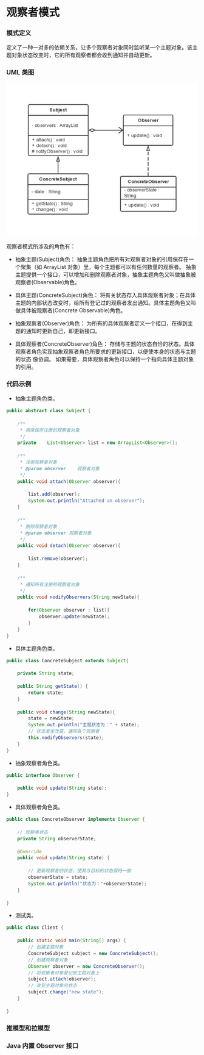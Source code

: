 观察者模式
===

### 模式定义
定义了一种一对多的依赖关系，让多个观察者对象同时监听某一个主题对象。该主题对象状态改变时，它的所有观察者都会收到通知并自动更新。

### UML 类图

![观察者模式](img/10-observer.png)

观察者模式所涉及的角色有：

- 抽象主题(Subject)角色：
抽象主题角色把所有对观察者对象的引用保存在一个聚集（如 ArrayList 对象）里，每个主题都可以有任何数量的观察者。
抽象主题提供一个接口，可以增加和删除观察者对象，抽象主题角色又叫做抽象被观察者(Observable)角色。

- 具体主题(ConcreteSubject)角色：
将有关状态存入具体观察者对象；在具体主题的内部状态改变时，给所有登记过的观察者发出通知。具体主题角色又叫做具体被观察者(Concrete Observable)角色。

- 抽象观察者(Observer)角色：
为所有的具体观察者定义一个接口，在得到主题的通知时更新自己，即更新接口。

- 具体观察者(ConcreteObserver)角色：
存储与主题的状态自恰的状态。具体观察者角色实现抽象观察者角色所要求的更新接口，以便使本身的状态与主题的状态 像协调。
如果需要，具体观察者角色可以保持一个指向具体主题对象的引用。

### 代码示例

- 抽象主题角色类。

```java
public abstract class Subject {

    /**
     * 用来保存注册的观察者对象
     */
    private    List<Observer> list = new ArrayList<Observer>();

    /**
     * 注册观察者对象
     * @param observer    观察者对象
     */
    public void attach(Observer observer){

        list.add(observer);
        System.out.println("Attached an observer");
    }

    /**
     * 删除观察者对象
     * @param observer 观察者对象
     */
    public void detach(Observer observer){

        list.remove(observer);
    }

    /**
     * 通知所有注册的观察者对象
     */
    public void nodifyObservers(String newState){

        for(Observer observer : list){
            observer.update(newState);
        }
    }
}
```

- 具体主题角色类。

```java
public class ConcreteSubject extends Subject{

    private String state;

    public String getState() {
        return state;
    }

    public void change(String newState){
        state = newState;
        System.out.println("主题状态为：" + state);
        // 状态发生改变，通知各个观察者
        this.nodifyObservers(state);
    }
}
```

- 抽象观察者角色类。

```java
public interface Observer {

    public void update(String state);
}
```

- 具体观察者角色类。

```java
public class ConcreteObserver implements Observer {

    // 观察者状态
    private String observerState;

    @Override
    public void update(String state) {

        // 更新观察者的状态，使其与目标的状态保持一致
        observerState = state;
        System.out.println("状态为："+observerState);
    }

}
```

- 测试类。

```java
public class Client {

    public static void main(String[] args) {
        // 创建主题对象
        ConcreteSubject subject = new ConcreteSubject();
        // 创建观察者对象
        Observer observer = new ConcreteObserver();
        // 将观察者对象登记到主题对象上
        subject.attach(observer);
        // 改变主题对象的状态
        subject.change("new state");
    }

}
```

### 推模型和拉模型

### Java 内置 Observer 接口
